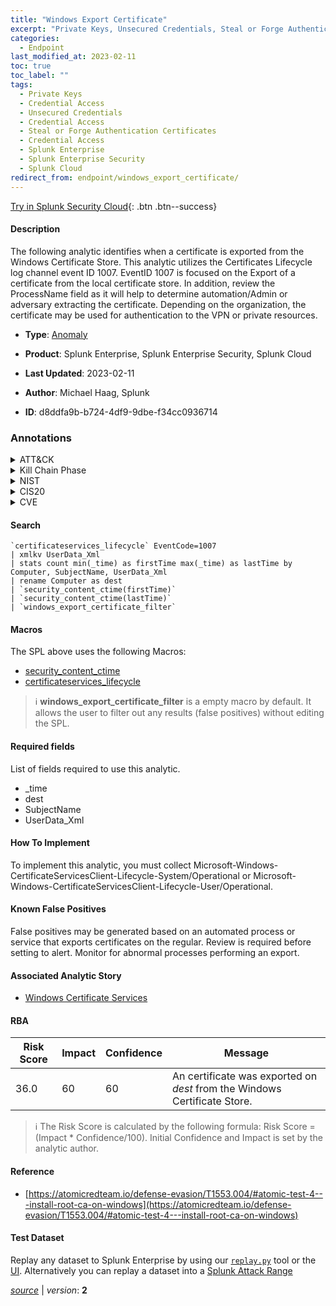 ```yaml
---
title: "Windows Export Certificate"
excerpt: "Private Keys, Unsecured Credentials, Steal or Forge Authentication Certificates"
categories:
  - Endpoint
last_modified_at: 2023-02-11
toc: true
toc_label: ""
tags:
  - Private Keys
  - Credential Access
  - Unsecured Credentials
  - Credential Access
  - Steal or Forge Authentication Certificates
  - Credential Access
  - Splunk Enterprise
  - Splunk Enterprise Security
  - Splunk Cloud
redirect_from: endpoint/windows_export_certificate/
---
```




[Try in Splunk Security Cloud](https://www.splunk.com/en_us/cyber-security.html){: .btn .btn--success}

#### Description

The following analytic identifies when a certificate is exported from the Windows Certificate Store. This analytic utilizes the Certificates Lifecycle log channel event ID 1007. EventID 1007 is focused on the Export of a certificate from the local certificate store. In addition, review the ProcessName field as it will help to determine automation/Admin or adversary extracting the certificate. Depending on the organization, the certificate may be used for authentication to the VPN or private resources.

- **Type**: [Anomaly](https://github.com/splunk/security_content/wiki/Detection-Analytic-Types)
- **Product**: Splunk Enterprise, Splunk Enterprise Security, Splunk Cloud

- **Last Updated**: 2023-02-11
- **Author**: Michael Haag, Splunk
- **ID**: d8ddfa9b-b724-4df9-9dbe-f34cc0936714

### Annotations
<details>
  <summary>ATT&CK</summary>

<div markdown="1">

#### [ATT&CK](https://attack.mitre.org/)

| ID          | Technique   | Tactic         |
| ----------- | ----------- |--------------- |
| [T1552.004](https://attack.mitre.org/techniques/T1552/004/) | Private Keys | Credential Access |

| [T1552](https://attack.mitre.org/techniques/T1552/) | Unsecured Credentials | Credential Access |

| [T1649](https://attack.mitre.org/techniques/T1649/) | Steal or Forge Authentication Certificates | Credential Access |

</div>
</details>


<details>
  <summary>Kill Chain Phase</summary>

<div markdown="1">

* Exploitation


</div>
</details>


<details>
  <summary>NIST</summary>

<div markdown="1">

* DE.AE



</div>
</details>

<details>
  <summary>CIS20</summary>

<div markdown="1">

* CIS 10



</div>
</details>

<details>
  <summary>CVE</summary>

<div markdown="1">


</div>
</details>


#### Search

```
`certificateservices_lifecycle` EventCode=1007 
| xmlkv UserData_Xml 
| stats count min(_time) as firstTime max(_time) as lastTime by Computer, SubjectName, UserData_Xml 
| rename Computer as dest 
| `security_content_ctime(firstTime)`
| `security_content_ctime(lastTime)` 
| `windows_export_certificate_filter`
```

#### Macros
The SPL above uses the following Macros:
* [security_content_ctime](https://github.com/splunk/security_content/blob/develop/macros/security_content_ctime.yml)
* [certificateservices_lifecycle](https://github.com/splunk/security_content/blob/develop/macros/certificateservices_lifecycle.yml)

> :information_source:
> **windows_export_certificate_filter** is a empty macro by default. It allows the user to filter out any results (false positives) without editing the SPL.



#### Required fields
List of fields required to use this analytic.
* _time
* dest
* SubjectName
* UserData_Xml



#### How To Implement
To implement this analytic, you must collect Microsoft-Windows-CertificateServicesClient-Lifecycle-System/Operational or Microsoft-Windows-CertificateServicesClient-Lifecycle-User/Operational.
#### Known False Positives
False positives may be generated based on an automated process or service that exports certificates on the regular. Review is required before setting to alert. Monitor for abnormal processes performing an export.

#### Associated Analytic Story
* [Windows Certificate Services](/stories/windows_certificate_services)




#### RBA

| Risk Score  | Impact      | Confidence   | Message      |
| ----------- | ----------- |--------------|--------------|
| 36.0 | 60 | 60 | An certificate was exported on $dest$ from the Windows Certificate Store. |


> :information_source:
> The Risk Score is calculated by the following formula: Risk Score = (Impact * Confidence/100). Initial Confidence and Impact is set by the analytic author.


#### Reference

* [https://atomicredteam.io/defense-evasion/T1553.004/#atomic-test-4---install-root-ca-on-windows](https://atomicredteam.io/defense-evasion/T1553.004/#atomic-test-4---install-root-ca-on-windows)



#### Test Dataset
Replay any dataset to Splunk Enterprise by using our [`replay.py`](https://github.com/splunk/attack_data#using-replaypy) tool or the [UI](https://github.com/splunk/attack_data#using-ui).
Alternatively you can replay a dataset into a [Splunk Attack Range](https://github.com/splunk/attack_range#replay-dumps-into-attack-range-splunk-server)




[*source*](https://github.com/splunk/security_content/tree/develop/detections/endpoint/windows_export_certificate.yml) \| *version*: **2**